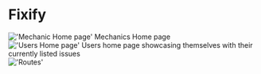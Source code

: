 # Fixify

!['Mechanic Home page'](https://i.imgur.com/wYkkFhm.png)
Mechanics Home page
<br>
!['Users Home page'](https://i.imgur.com/e3av0hy.png)
Users home page showcasing themselves with their currently listed issues
<br>
!['Routes']('https://i.imgur.com/Nn0uRCr.png')
<br>
